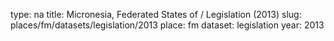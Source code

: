 type: na
title: Micronesia, Federated States of / Legislation (2013)
slug: places/fm/datasets/legislation/2013
place: fm
dataset: legislation
year: 2013
